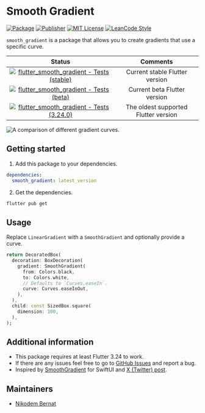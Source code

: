 # Smooth Gradient

[![Package](https://img.shields.io/pub/v/smooth_gradient.svg)](https://pub.dev/packages/smooth_gradient) [![Publisher](https://img.shields.io/pub/publisher/smooth_gradient.svg)](https://pub.dev/packages/smooth_gradient/publisher) [![MIT License](https://img.shields.io/badge/license-MIT-purple.svg)](https://opensource.org/licenses/MIT) [![LeanCode Style](https://img.shields.io/badge/style-leancode__lint-black)](https://pub.dartlang.org/packages/leancode_lint)

`smooth_gradient` is a package that allows you to create gradients that use a specific curve.

|                                                                                                                               Status                                                                                                                                |               Comments               |
| :-----------------------------------------------------------------------------------------------------------------------------------------------------------------------------------------------------------------------------------------------------------------: | :----------------------------------: |
| [![flutter_smooth_gradient - Tests (stable)](https://github.com/nikodembernat/flutter_smooth_gradient/actions/workflows/flutter_tests_stable.yaml/badge.svg)](https://github.com/nikodembernat/flutter_smooth_gradient/actions/workflows/flutter_tests_stable.yaml) |    Current stable Flutter version    |
|    [![flutter_smooth_gradient - Tests (beta)](https://github.com/nikodembernat/flutter_smooth_gradient/actions/workflows/flutter_tests_beta.yaml/badge.svg)](https://github.com/nikodembernat/flutter_smooth_gradient/actions/workflows/flutter_tests_beta.yaml)    |     Current beta Flutter version     |
|    [![flutter_smooth_gradient - Tests (3.24.0)](https://github.com/nikodembernat/flutter_smooth_gradient/actions/workflows/flutter_tests_min.yaml/badge.svg)](https://github.com/nikodembernat/flutter_smooth_gradient/actions/workflows/flutter_tests_min.yaml)    | The oldest supported Flutter version |

![A comparison of different gradient curves.](https://github.com/nikodembernat/flutter_smooth_gradient/blob/master/screenshots/screenshot.png?raw=true)

## Getting started

1. Add this package to your dependencies.

```yaml
dependencies:
  smooth_gradient: latest_version
```

2. Get the dependencies.

```sh
flutter pub get
```

## Usage

Replace `LinearGradient` with a `SmoothGradient` and optionally provide a curve.

```dart
return DecoratedBox(
  decoration: BoxDecoration(
    gradient: SmoothGradient(
      from: Colors.black,
      to: Colors.white,
      // Defaults to `Curves.easeIn`.
      curve: Curves.easeInOut,
    ),
  ),
  child: const SizedBox.square(
    dimension: 100,
  ),
);
```

## Additional information

- This package requires at least Flutter 3.24 to work.
- If there are any issues feel free to go to [GitHub Issues](https://github.com/nikodembernat/flutter_smooth_gradient/issues) and report a bug.
- Inspired by [SmoothGradient](https://github.com/raymondjavaxx/SmoothGradient) for SwiftUI and [X (Twitter) post](https://x.com/SebJVidal/status/1841876770661806524).

## Maintainers

- [Nikodem Bernat](https://nikodembernat.com)
